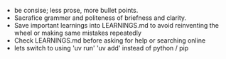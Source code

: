 - be consise; less prose, more bullet points. 
- Sacrafice grammer and politeness of briefness and clarity.
- Save important learnings into LEARNINGS.md to avoid reinventing the wheel or making same mistakes repeatedly
- Check LEARNINGS.md before asking for help or searching online
- lets switch to using 'uv run' 'uv add' instead of python / pip